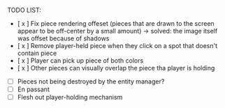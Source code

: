 TODO LIST:
- [ x ] Fix piece rendering offeset (pieces that are drawn to the screen appear to be off-center by a small amount)
    -> solved: the image itself was offset because of shadows
- [ x ] Remove player-held piece when they click on a spot that doesn't contain piece
- [ x ] Player can pick up piece of both colors
- [ x ] Other pieces can visually overlap the piece tha player is holding
- [ ] Pieces not being destroyed by the entity manager?
- [ ] En passant
- [ ] Flesh out player-holding mechanism
